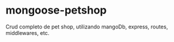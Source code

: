 # mongoose-petshop
Crud completo de pet shop, utilizando mangoDb, express, routes, middlewares, etc.
